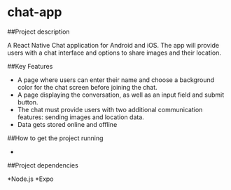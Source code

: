 # chat-app

##Project description


A React Native Chat application for Android and iOS. The app will
provide users with a chat interface and options to share images and their
location.

##Key Features

* A page where users can enter their name and choose a background color for the chat screen
before joining the chat.
* A page displaying the conversation, as well as an input field and submit button.
* The chat must provide users with two additional communication features: sending images
and location data.
* Data gets stored online and offline


##How to get the project running

*

##Project dependencies 

*Node.js
*Expo




